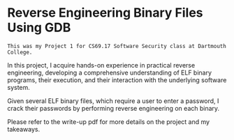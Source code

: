 # Reverse Engineering Binary Files Using GDB
`This was my Project 1 for CS69.17 Software Security class at Dartmouth College.`

In this project, I acquire hands-on experience in practical reverse engineering, developing a comprehensive understanding of ELF binary programs, their execution, and their interaction with the underlying software system.

Given several ELF binary files, which require a user to enter a password, I crack their passwords by performing reverse engineering on each binary.

Please refer to the write-up pdf for more details on the project and my takeaways.

